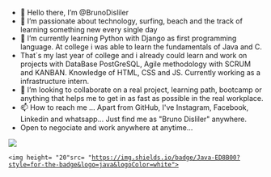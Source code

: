 - 👋 Hello there, I’m @BrunoDisliler
- 👀 I’m passionate about technology, surfing, beach and the track of learning something new every single day
- 🌱 I’m currently learning Python with Django as first programming language. At college i was able to learn the fundamentals of Java and C.
- That´s my last year of college and i already could learn and work on projects with DataBase PostGreSQL, Agile methodology with SCRUM and KANBAN. Knowledge of HTML, CSS and JS. Currently working as a infrastructure intern.  
- 💞️ I’m looking to collaborate on a real project, learning path, bootcamp or anything that helps me to get in as fast as possible in the real workplace.
- 📫 How to reach me ... Apart from GitHub, I've Instagram, Facebook, Linkedin and whatsapp... Just find me as "Bruno Disliler" anywhere.
- Open to negociate and work anywhere at anytime...

<img src="{https://img.shields.io/badge/Python-3776AB?style=for-the-badge&logo=python&logoColor=white}" />
                          
<code><img height= "20"src= "https://img.shields.io/badge/Java-ED8B00?style=for-the-badge&logo=java&logoColor=white"></code>
